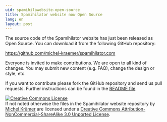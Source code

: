 ```yaml
---
uid: spamihilawebsite-open-source
title: Spamihilator website now Open Source
lang: en
layout: post
---
```


The source code of the Spamihilator website has just been
released as Open Source. You can download it from the following
GitHub repository:

<https://github.com/michel-kraemer/spamihilator.com>

Everyone is invited to make contributions. We are open to all kind
of changes. You may submit new content (e.g. FAQ), change the design or
style, etc.

If you want to contribute please fork the GitHub repository and send us
pull requests. Further instructions can be found in the [README file](https://github.com/michel-kraemer/spamihilator.com/blob/master/README.md).

<a rel="license" href="http://creativecommons.org/licenses/by-nc-sa/3.0/"><img alt="Creative Commons License" style="border-width:0" src="http://i.creativecommons.org/l/by-nc-sa/3.0/88x31.png" /></a><br />
If not noted otherwise the files in the <span xmlns:dct="http://purl.org/dc/terms/" property="dct:title">Spamihilator website</span>
repository by <a xmlns:cc="http://creativecommons.org/ns#" href="https://michelkraemer.com" property="cc:attributionName" rel="cc:attributionURL">Michel Krämer</a>
are licensed under a <a rel="license" href="http://creativecommons.org/licenses/by-nc-sa/3.0/">Creative Commons Attribution-NonCommercial-ShareAlike 3.0 Unported License</a>.
